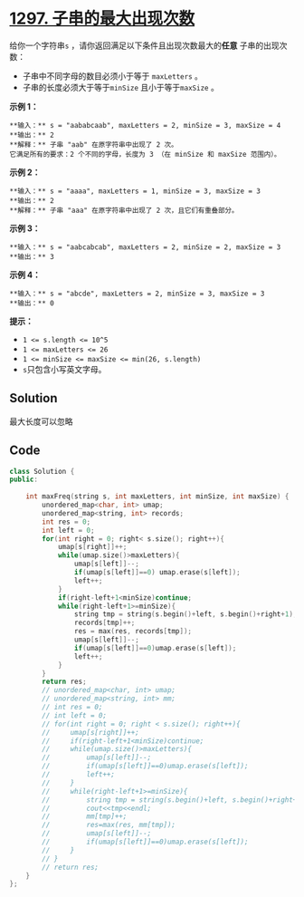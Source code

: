 # [1297. 子串的最大出现次数](https://leetcode.cn/problems/maximum-number-of-occurrences-of-a-substring/description/)

给你一个字符串`s` ，请你返回满足以下条件且出现次数最大的**任意** 子串的出现次数：

- 子串中不同字母的数目必须小于等于 `maxLetters` 。
- 子串的长度必须大于等于`minSize` 且小于等于`maxSize` 。

**示例 1：** 

```
**输入：** s = "aababcaab", maxLetters = 2, minSize = 3, maxSize = 4
**输出：** 2
**解释：** 子串 "aab" 在原字符串中出现了 2 次。
它满足所有的要求：2 个不同的字母，长度为 3 （在 minSize 和 maxSize 范围内）。
```

**示例 2：** 

```
**输入：** s = "aaaa", maxLetters = 1, minSize = 3, maxSize = 3
**输出：** 2
**解释：** 子串 "aaa" 在原字符串中出现了 2 次，且它们有重叠部分。
```

**示例 3：** 

```
**输入：** s = "aabcabcab", maxLetters = 2, minSize = 2, maxSize = 3
**输出：** 3
```

**示例 4：** 

```
**输入：** s = "abcde", maxLetters = 2, minSize = 3, maxSize = 3
**输出：** 0
```

**提示：** 

- `1 <= s.length <= 10^5`
- `1 <= maxLetters <= 26`
- `1 <= minSize <= maxSize <= min(26, s.length)`
- `s`只包含小写英文字母。

## Solution

最大长度可以忽略

## Code

```c++
class Solution {
public:
    
    int maxFreq(string s, int maxLetters, int minSize, int maxSize) {
        unordered_map<char, int> umap;
        unordered_map<string, int> records;
        int res = 0;
        int left = 0;
        for(int right = 0; right< s.size(); right++){
            umap[s[right]]++;
            while(umap.size()>maxLetters){
                umap[s[left]]--;
                if(umap[s[left]]==0) umap.erase(s[left]);
                left++;
            }
            if(right-left+1<minSize)continue;
            while(right-left+1>=minSize){
                string tmp = string(s.begin()+left, s.begin()+right+1);
                records[tmp]++;
                res = max(res, records[tmp]);
                umap[s[left]]--;
                if(umap[s[left]]==0)umap.erase(s[left]);
                left++;
            }
        }
        return res;
        // unordered_map<char, int> umap;
        // unordered_map<string, int> mm;
        // int res = 0;
        // int left = 0;
        // for(int right = 0; right < s.size(); right++){
        //     umap[s[right]]++;
        //     if(right-left+1<minSize)continue;
        //     while(umap.size()>maxLetters){
        //         umap[s[left]]--;
        //         if(umap[s[left]]==0)umap.erase(s[left]);
        //         left++;
        //     }
        //     while(right-left+1>=minSize){
        //         string tmp = string(s.begin()+left, s.begin()+right+1);
        //         cout<<tmp<<endl;
        //         mm[tmp]++;
        //         res=max(res, mm[tmp]);
        //         umap[s[left]]--;
        //         if(umap[s[left]]==0)umap.erase(s[left]);
        //     }
        // }
        // return res;
    }
};
```

